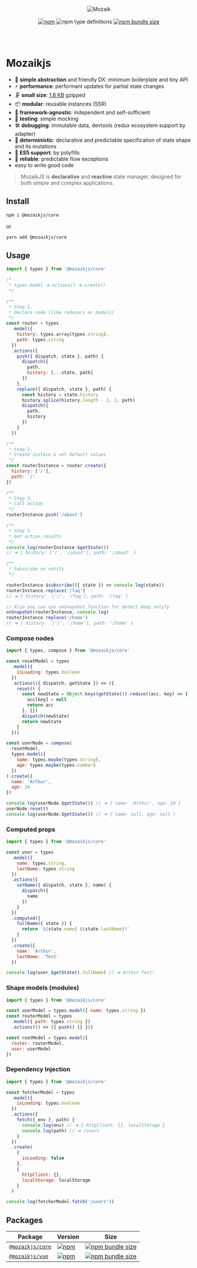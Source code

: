 <div align="center">

![Mozaik](https://user-images.githubusercontent.com/22668125/111180071-ba8c4480-85bd-11eb-801d-fc0f07e85ca6.png)
<br/>
<br/>
[![npm](https://img.shields.io/npm/v/@mozaikjs/core?style=flat-square)](https://www.npmjs.com/package/@mozaikjs/core)
![npm type definitions](https://img.shields.io/npm/types/@mozaikjs/core?style=flat-square)
[![npm bundle size](https://img.shields.io/bundlephobia/minzip/@mozaikjs/core?style=flat-square)](https://bundlephobia.com/result?p=@mozaikjs/core)

<br/>
<br/>
</div>

# Mozaikjs

- 🐣 **simple abstraction** and friendly DX: minimum boilerplate and tiny API
- ⚡ **performance**: performant updates for partial state changes
- 🗜 **small size**: [1.8 KB](https://bundlephobia.com/result?p=@mozaikjs/core) gzipped
- 📦 **modular**: reusable instances (SSR)
- 🔌 **framework-agnostic**: independent and self-sufficient
- 🧪 **testing**: simple mocking
- 🛠 **debugging**: immutable data, devtools (redux ecosystem support by adapter)
- 🔮 **deterministic**: declarative and predictable specification of state shape and its mutations
- 👴 **ES5 support**: by polyfills
- 🧯 **reliable**: predictable flow exceptions
- easy to write good code

> MozaikJS is **declarative** and **reactive** state manager, designed for both simple and complex applications.

## Install

```sh
npm i @mozaikjs/core
```

or

```sh
yarn add @mozaikjs/core
```

## Usage

```js
import { types } from '@mozaikjs/core'

/*
 * types.model ➜ actions() ➜ create()
 */

/**
 * Step 1.
 * Declare node (like reducers or models)
 */
const router = types
  .model({
    history: types.array(types.string),
    path: types.string
  })
  .actions({
    push({ dispatch, state }, path) {
      dispatch({
        path,
        history: [...state, path]
      })
    },
    replace({ dispatch, state }, path) {
      const history = state.history
      history.splice(history.length - 1, 1, path)
      dispatch({
        path,
        history
      })
    }
  })

/**
 * Step 2.
 * Create instace & set default values
 */
const routerInstance = router.create({
  history: ['/'],
  path: '/'
})

/**
 * Step 3.
 * Call action
 */
routerInstance.push('/about')

/**
 * Step 5.
 * Get action results
 */
console.log(routerInstance.$getState())
// ➜ { history: ['/', '/about'], path: '/about' }

/**
 * Subscribe on notify
 */

routerInstance.$subscribe(({ state }) => console.log(state))
routerInstance.replace('/faq')
// ➜ { history:  ['/', '/faq'], path: '/faq' }

// Also you can use onSnapshot function for detect deep notify
onSnapshot(routerInstance, console.log)
routerInstance.replace('/home')
// ➜ { history:  ['/', '/home'], path: '/home' }
```

### Compose nodes

```js
import { types, compose } from '@mozaikjs/core'

const resetModel = types
  .model({
    isLoading: types.boolean
  })
  .actions(({ dispatch, getState }) => ({
    reset() {
      const newState = Object.keys(getState()).reduce((acc, key) => {
        acc[key] = null
        return acc
      }, {})
      dispatch(newState)
      return newState
    }
  }))

const userNode = compose(
  resetModel,
  types.model({
    name: types.maybe(types.string),
    age: types.maybe(types.number)
  })
).create({
  name: 'Arthur',
  age: 24
})

console.log(userNode.$getState()) // ➜ { name: 'Arthur', age: 24 }
userNode.reset()
console.log(userNode.$getState()) // ➜ { name: null, age: null }
```

### Computed props

```js
import { types } from '@mozaikjs/core'

const user = types
  .model({
    name: types.string,
    lastName: types.string
  })
  .actions({
    setName({ dispatch, state }, name) {
      dispatch({
        name
      })
    }
  })
  .computed({
    fullName({ state }) {
      return `${state.name} ${state.lastName}!`
    }
  })
  .create({
    name: 'Arthur',
    lastName: 'Test'
  })

console.log(user.$getState().fullName) // ➜ Arthur Test!
```

### Shape models (modules)

```js
import { types } from '@mozaikjs/core'

const userModel = types.model({ name: types.string })
const routerModel = types
  .model({ path: types.string })
  .actions(() => ({ push() {} }))

const rootModel = types.model({
  router: routerModel,
  user: userModel
})
```

### Dependency Injection

```js
import { types } from '@mozaikjs/core'

const fetcherModel = types
  .model({
    isLoading: types.boolean
  })
  .actions({
    fetch({ env }, path) {
      console.log(env) // ➜ { httpClient: {}, localStorage }
      console.log(path) // ➜ /users
    }
  })
  .create(
    {
      isLoading: false
    },
    {
      httpClient: {},
      localStorage: localStorage
    }
  )

console.log(fetcherModel.fetch('/users'))
```

## Packages

| Package                                                                          | Version                                                                                                             | Size                                                                                                                                              |
| -------------------------------------------------------------------------------- | ------------------------------------------------------------------------------------------------------------------- | ------------------------------------------------------------------------------------------------------------------------------------------------- |
| [`@mozaikjs/core`](https://github.com/FireworksX/mozaik/tree/main/packages/core) | [![npm](https://img.shields.io/npm/v/@mozaikjs/core?style=flat-square)](https://www.npmjs.com/package/@mozaikjs/core)   | [![npm bundle size](https://img.shields.io/bundlephobia/minzip/@mozaikjs/core?style=flat-square)](https://bundlephobia.com/result?p=@reatom/core)   |
| [`@mozaikjs/vue`](https://github.com/FireworksX/mozaik/tree/main/packages/vue)     | [![npm](https://img.shields.io/npm/v/@mozaikjs/vue?style=flat-square)](https://www.npmjs.com/package/@mozaikjs/vue) | [![npm bundle size](https://img.shields.io/bundlephobia/minzip/@mozaikjs/vue?style=flat-square)](https://bundlephobia.com/result?p=@reatom/react) |
